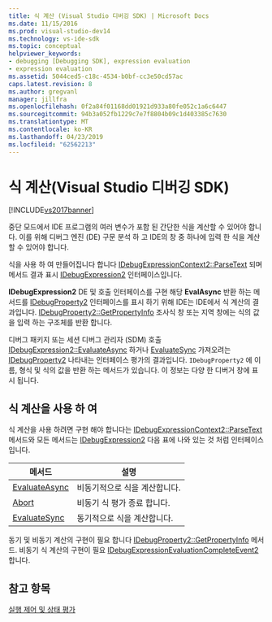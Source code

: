 ```yaml
---
title: 식 계산 (Visual Studio 디버깅 SDK) | Microsoft Docs
ms.date: 11/15/2016
ms.prod: visual-studio-dev14
ms.technology: vs-ide-sdk
ms.topic: conceptual
helpviewer_keywords:
- debugging [Debugging SDK], expression evaluation
- expression evaluation
ms.assetid: 5044ced5-c18c-4534-b0bf-cc3e50cd57ac
caps.latest.revision: 8
ms.author: gregvanl
manager: jillfra
ms.openlocfilehash: 0f2a84f01168dd01921d933a80fe052c1a6c6447
ms.sourcegitcommit: 94b3a052fb1229c7e7f8804b09c1d403385c7630
ms.translationtype: MT
ms.contentlocale: ko-KR
ms.lasthandoff: 04/23/2019
ms.locfileid: "62562213"
---
```

# <a name="expression-evaluation-visual-studio-debugging-sdk"></a>식 계산(Visual Studio 디버깅 SDK)
[!INCLUDE[vs2017banner](../../includes/vs2017banner.md)]

중단 모드에서 IDE 프로그램의 여러 변수가 포함 된 간단한 식을 계산할 수 있어야 합니다. 이를 위해 디버그 엔진 (DE) 구문 분석 하 고 IDE의 창 중 하나에 입력 한 식을 계산할 수 있어야 합니다.  
  
 식을 사용 하 여 만들어집니다 합니다 [IDebugExpressionContext2::ParseText](../../extensibility/debugger/reference/idebugexpressioncontext2-parsetext.md) 되며 메서드 결과 표시 [IDebugExpression2](../../extensibility/debugger/reference/idebugexpression2.md) 인터페이스입니다.  
  
 **IDebugExpression2** DE 및 호출 인터페이스를 구현 해당 **EvalAsync** 반환 하는 메서드를 [IDebugProperty2](../../extensibility/debugger/reference/idebugproperty2.md) 인터페이스를 표시 하기 위해 IDE는 IDE에서 식 계산의 결과입니다. [IDebugProperty2::GetPropertyInfo](../../extensibility/debugger/reference/idebugproperty2-getpropertyinfo.md) 조사식 창 또는 지역 창에는 식의 값을 입력 하는 구조체를 반환 합니다.  
  
 디버그 패키지 또는 세션 디버그 관리자 (SDM) 호출 [IDebugExpression2::EvaluateAsync](../../extensibility/debugger/reference/idebugexpression2-evaluateasync.md) 하거나 [EvaluateSync](../../extensibility/debugger/reference/idebugexpression2-evaluatesync.md) 가져오려는 [IDebugProperty2](../../extensibility/debugger/reference/idebugproperty2.md) 나타내는 인터페이스 평가의 결과입니다. `IDebugProperty2` 에 이름, 형식 및 식의 값을 반환 하는 메서드가 있습니다. 이 정보는 다양 한 디버거 창에 표시 됩니다.  
  
## <a name="using-expression-evaluation"></a>식 계산을 사용 하 여  
 식 계산을 사용 하려면 구현 해야 합니다는 [IDebugExpressionContext2::ParseText](../../extensibility/debugger/reference/idebugexpressioncontext2-parsetext.md) 메서드와 모든 메서드는 [IDebugExpression2](../../extensibility/debugger/reference/idebugexpression2.md) 다음 표에 나와 있는 것 처럼 인터페이스입니다.  
  
|메서드|설명|  
|------------|-----------------|  
|[EvaluateAsync](../../extensibility/debugger/reference/idebugexpression2-evaluateasync.md)|비동기적으로 식을 계산합니다.|  
|[Abort](../../extensibility/debugger/reference/idebugexpression2-abort.md)|비동기 식 평가 종료 합니다.|  
|[EvaluateSync](../../extensibility/debugger/reference/idebugexpression2-evaluatesync.md)|동기적으로 식을 계산합니다.|  
  
 동기 및 비동기 계산의 구현이 필요 합니다 [IDebugProperty2::GetPropertyInfo](../../extensibility/debugger/reference/idebugproperty2-getpropertyinfo.md) 메서드. 비동기 식 계산의 구현이 필요 [IDebugExpressionEvaluationCompleteEvent2](../../extensibility/debugger/reference/idebugexpressionevaluationcompleteevent2.md)합니다.  
  
## <a name="see-also"></a>참고 항목  
 [실행 제어 및 상태 평가](../../extensibility/debugger/execution-control-and-state-evaluation.md)
